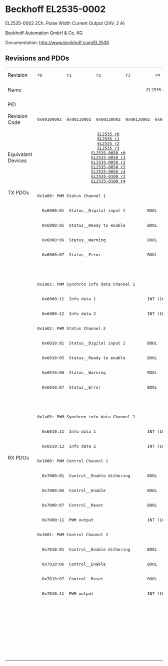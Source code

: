 # Beckhoff EL2535-0002

EL2535-0002 2Ch. Pulse Width Current Output (24V, 2 A)

Beckhoff Automation GmbH & Co. KG

Documentation: <a href="http://www.beckhoff.com/EL2535">http://www.beckhoff.com/EL2535</a>

## Revisions and PDOs
<table>
<tr >
<td class="first">Revision</td>
<td ><pre>r0</pre></td>
<td ><pre>r1</pre></td>
<td ><pre>r2</pre></td>
<td ><pre>r3</pre></td>
<td ><pre>r4</pre></td>
<td ><pre>r5</pre></td>
<td ><pre>r6</pre></td>
<td ><pre>r7</pre></td>
</tr>
<tr >
<td class="first">Name</td>
<td  colspan=8 align="center"><pre>EL2535-0002 2Ch. Pulse Width Current Output (24V, 2 A)</pre></td>
</tr>
<tr >
<td class="first">PID</td>
<td  colspan=8 align="center"><pre>0x09e73052</pre></td>
</tr>
<tr >
<td class="first">Revision Code</td>
<td ><pre>0x00100002</pre></td>
<td ><pre>0x00110002</pre></td>
<td ><pre>0x00120002</pre></td>
<td ><pre>0x00130002</pre></td>
<td ><pre>0x00140002</pre></td>
<td ><pre>0x00150002</pre></td>
<td ><pre>0x00160002</pre></td>
<td ><pre>0x00170002</pre></td>
</tr>
<tr >
<td class="first">Equivalant Devices</td>
<td  colspan=5 align="center"><pre><a href="EL2535">EL2535 r0</a><br/><a href="EL2535">EL2535 r1</a><br/><a href="EL2535">EL2535 r2</a><br/><a href="EL2535">EL2535 r3</a><br/><a href="EL2535-0050">EL2535-0050 r0</a><br/><a href="EL2535-0050">EL2535-0050 r1</a><br/><a href="EL2535-0050">EL2535-0050 r2</a><br/><a href="EL2535-0050">EL2535-0050 r3</a><br/><a href="EL2535-0050">EL2535-0050 r4</a><br/><a href="EL2535-0100">EL2535-0100 r3</a><br/><a href="EL2535-0100">EL2535-0100 r4</a></pre></td>
<td  colspan=2 align="center"><pre><a href="EL2535">EL2535 r5</a><br/><a href="EL2535">EL2535 r6</a><br/><a href="EL2535-0005">EL2535-0005 r6</a><br/><a href="EL2535-0050">EL2535-0050 r5</a><br/><a href="EL2535-0050">EL2535-0050 r6</a><br/><a href="EL2535-0100">EL2535-0100 r5</a><br/><a href="EL2535-0100">EL2535-0100 r6</a></pre></td>
<td ><pre><a href="EL2535">EL2535 r7</a><br/><a href="EL2535-0005">EL2535-0005 r7</a><br/><a href="EL2535-0050">EL2535-0050 r7</a><br/><a href="EL2535-0100">EL2535-0100 r7</a></pre></td>
</tr>
<tr class="txpdo pdosection">
<td class="first" rowspan=18 valign=top>TX PDOs</td>
<td colspan=8 align="left"><pre>0x1a00: PWM Status Channel 1</pre></td>
<td></td>
</tr>
<tr class="txpdo">
<td  colspan=8 align="left"><pre>  0x6000:01  Status__Digital input 1         BOOL</pre></td>
</tr>
<tr class="txpdo">
<td  colspan=8 align="left"><pre>  0x6000:05  Status__Ready to enable         BOOL</pre></td>
</tr>
<tr class="txpdo">
<td  colspan=8 align="left"><pre>  0x6000:06  Status__Warning                 BOOL</pre></td>
</tr>
<tr class="txpdo">
<td  colspan=8 align="left"><pre>  0x6000:07  Status__Error                   BOOL</pre></td>
</tr>
<tr class="txpdo">
<td  colspan=5 align="left"></td>
<td  colspan=3 align="left"><pre>  0x6000:10  Status__TxPDO Toggle            BOOL</pre></td>
</tr>
<tr class="txpdo pdosection">
<td  colspan=8 align="left"><pre>0x1a01: PWM Synchron info data Channel 1</pre></td>
</tr>
<tr class="txpdo">
<td  colspan=8 align="left"><pre>  0x6000:11  Info data 1                     INT (16 bits)</pre></td>
</tr>
<tr class="txpdo">
<td  colspan=8 align="left"><pre>  0x6000:12  Info data 2                     INT (16 bits)</pre></td>
</tr>
<tr class="txpdo pdosection">
<td  colspan=8 align="left"><pre>0x1a02: PWM Status Channel 2</pre></td>
</tr>
<tr class="txpdo">
<td  colspan=8 align="left"><pre>  0x6010:01  Status__Digital input 1         BOOL</pre></td>
</tr>
<tr class="txpdo">
<td  colspan=8 align="left"><pre>  0x6010:05  Status__Ready to enable         BOOL</pre></td>
</tr>
<tr class="txpdo">
<td  colspan=8 align="left"><pre>  0x6010:06  Status__Warning                 BOOL</pre></td>
</tr>
<tr class="txpdo">
<td  colspan=8 align="left"><pre>  0x6010:07  Status__Error                   BOOL</pre></td>
</tr>
<tr class="txpdo">
<td  colspan=5 align="left"></td>
<td  colspan=3 align="left"><pre>  0x6010:10  Status__TxPDO Toggle            BOOL</pre></td>
</tr>
<tr class="txpdo pdosection">
<td  colspan=8 align="left"><pre>0x1a03: PWM Synchron info data Channel 2</pre></td>
</tr>
<tr class="txpdo">
<td  colspan=8 align="left"><pre>  0x6010:11  Info data 1                     INT (16 bits)</pre></td>
</tr>
<tr class="txpdo">
<td  colspan=8 align="left"><pre>  0x6010:12  Info data 2                     INT (16 bits)</pre></td>
</tr>
<tr class="rxpdo pdosection">
<td class="first" rowspan=14 valign=top>RX PDOs</td>
<td colspan=8 align="left"><pre>0x1600: PWM Control Channel 1</pre></td>
<td></td>
</tr>
<tr class="rxpdo">
<td  colspan=8 align="left"><pre>  0x7000:01  Control__Enable dithering       BOOL</pre></td>
</tr>
<tr class="rxpdo">
<td  colspan=8 align="left"><pre>  0x7000:06  Control__Enable                 BOOL</pre></td>
</tr>
<tr class="rxpdo">
<td  colspan=8 align="left"><pre>  0x7000:07  Control__Reset                  BOOL</pre></td>
</tr>
<tr class="rxpdo">
<td  colspan=8 align="left"><pre>  0x7000:11  PWM output                      INT (16 bits)</pre></td>
</tr>
<tr class="rxpdo pdosection">
<td  colspan=8 align="left"><pre>0x1601: PWM Control Channel 2</pre></td>
</tr>
<tr class="rxpdo">
<td  colspan=8 align="left"><pre>  0x7010:01  Control__Enable dithering       BOOL</pre></td>
</tr>
<tr class="rxpdo">
<td  colspan=8 align="left"><pre>  0x7010:06  Control__Enable                 BOOL</pre></td>
</tr>
<tr class="rxpdo">
<td  colspan=8 align="left"><pre>  0x7010:07  Control__Reset                  BOOL</pre></td>
</tr>
<tr class="rxpdo">
<td  colspan=8 align="left"><pre>  0x7010:11  PWM output                      INT (16 bits)</pre></td>
</tr>
<tr class="rxpdo pdosection">
<td  colspan=7 align="left"></td>
<td ><pre>0x1602: PWM Dithering amplitude Channel 1</pre></td>
</tr>
<tr class="rxpdo">
<td  colspan=7 align="left"></td>
<td ><pre>  0x7000:12  Dithering amplitude             UINT (16 bits)</pre></td>
</tr>
<tr class="rxpdo pdosection">
<td  colspan=7 align="left"></td>
<td ><pre>0x1603: PWM Dithering amplitude Channel 2</pre></td>
</tr>
<tr class="rxpdo">
<td  colspan=7 align="left"></td>
<td ><pre>  0x7010:12  Dithering amplitude             UINT (16 bits)</pre></td>
</tr>
</table>
